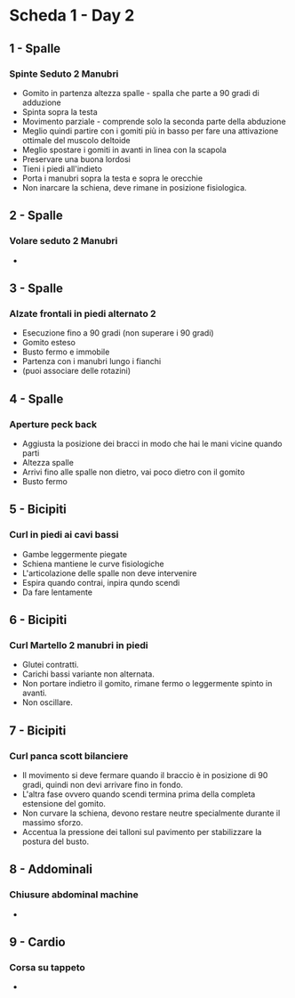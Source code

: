 # Scheda 1 - Day 2
## 1 - Spalle 
### Spinte Seduto 2 Manubri 
- Gomito in partenza altezza spalle - spalla che parte a 90 gradi di adduzione
- Spinta sopra la testa
- Movimento parziale - comprende solo la seconda parte della abduzione
- Meglio quindi partire con i gomiti più in basso per fare una attivazione ottimale del muscolo deltoide
- Meglio spostare i gomiti in avanti in linea con la scapola
- Preservare una buona lordosi
- Tieni i piedi all'indieto
- Porta i manubri sopra la testa e sopra le orecchie
- Non inarcare la schiena, deve rimane in posizione fisiologica. 
## 2 - Spalle
### Volare seduto 2 Manubri
-


## 3 - Spalle
### Alzate frontali in piedi alternato 2
- Esecuzione fino a 90 gradi (non superare i 90 gradi)
- Gomito esteso
- Busto fermo e immobile
- Partenza con i manubri lungo i fianchi
- (puoi associare delle rotazini)
## 4 - Spalle
### Aperture peck back
- Aggiusta la posizione dei bracci in modo che hai le mani vicine quando parti
- Altezza spalle
- Arrivi fino alle spalle non dietro, vai poco dietro con il gomito
- Busto fermo 
## 5 - Bicipiti
### Curl in piedi ai cavi bassi
- Gambe leggermente piegate
- Schiena mantiene le curve fisiologiche
- L'articolazione delle spalle non deve intervenire
- Espira quando contrai, inpira qundo scendi
- Da fare lentamente
## 6 - Bicipiti
### Curl Martello 2 manubri in piedi 
- Glutei contratti.
- Carichi bassi variante non alternata.
- Non portare indietro il gomito, rimane fermo o leggermente spinto in avanti.
- Non oscillare.
## 7 - Bicipiti
### Curl panca scott bilanciere
-  Il movimento si deve fermare quando il braccio è in posizione di 90 gradi, quindi non devi arrivare fino in fondo.
-  L'altra fase ovvero quando scendi termina prima della completa estensione del gomito. 
-  Non curvare la schiena, devono restare neutre specialmente durante il massimo sforzo.
-  Accentua la pressione dei talloni sul pavimento per stabilizzare la postura del busto. 
## 8 - Addominali
### Chiusure abdominal machine
- 


## 9 - Cardio
### Corsa su tappeto
-


